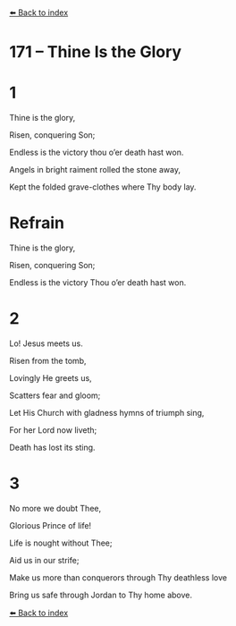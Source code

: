 [⬅️ Back to index](../README.md)

# 171 – Thine Is the Glory





# 1

Thine is the glory,

Risen, conquering Son;

Endless is the victory thou o’er death hast won.

Angels in bright raiment rolled the stone away,

Kept the folded grave-clothes where Thy body lay.



# Refrain

Thine is the glory,

Risen, conquering Son;

Endless is the victory Thou o’er death hast won.



# 2

Lo! Jesus meets us.

Risen from the tomb,

Lovingly He greets us,

Scatters fear and gloom;

Let His Church with gladness hymns of triumph sing,

For her Lord now liveth;

Death has lost its sting.



# 3

No more we doubt Thee,

Glorious Prince of life!

Life is nought without Thee;

Aid us in our strife;

Make us more than conquerors through Thy deathless love

Bring us safe through Jordan to Thy home above.

[⬅️ Back to index](../README.md)
